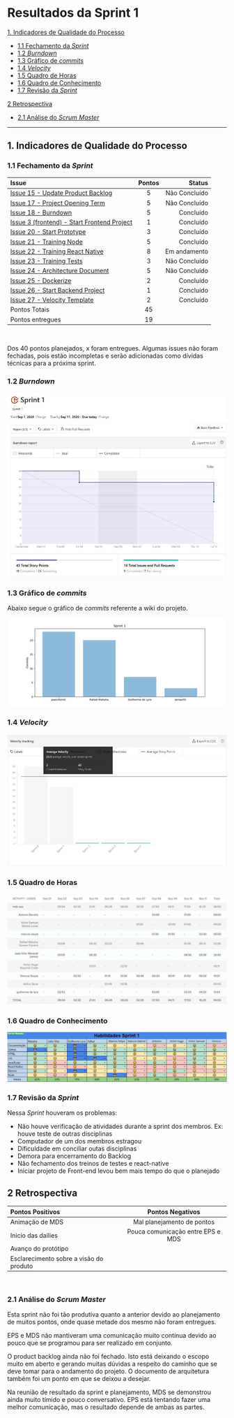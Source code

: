 # Resultados da Sprint 1

[1. Indicadores de Qualidade do Processo](#1-indicadores-de-qualidade-do-processo)
  - [1.1 Fechamento da _Sprint_](#11-fechamento-da-sprint)
  - [1.2 _Burndown_](#12-burndown)
  - [1.3 Gráfico de _commits_](#13-gráfico-de-commits)
  - [1.4 _Velocity_](#14-velocity)
  - [1.5 Quadro de Horas](#15-quadro-de-horas)
  - [1.6 Quadro de Conhecimento](#16-quadro-de-conhecimento)
  - [1.7 Revisão da _Sprint_](#17-revisão-da-sprint)
  
[2 Retrospectiva](#2-retrospectiva)
  - [2.1 Análise do _Scrum Master_](#21-análise-do-scrum-master) 

------

## 1. Indicadores de Qualidade do Processo

### 1.1 Fechamento da _Sprint_
| Issue       | Pontos     | Status     |
| :------------- | :----------: | -----------: |
| [Issue 15 - Update Product Backlog](https://github.com/fga-eps-mds/2020.1-Grupo2-wiki/issues/15)| 5 | Não Concluído
|[Issue 17 - Project Opening Term](https://github.com/fga-eps-mds/2020.1-Grupo2-wiki/issues/17) | 5 | Não Concluído 
[Issue 18 - Burndown](https://github.com/fga-eps-mds/2020.1-Grupo2-wiki/issues/18) | 5 | Concluído |
[Issue 3 (frontend) - Start Frontend Project](https://github.com/fga-eps-mds/2020.1-Grupo2-frontend/issues/3) | 1 | Concluído |
[Issue 20 - Start Prototype](https://github.com/fga-eps-mds/2020.1-Grupo2-wiki/issues/20) | 3 | Concluído |
[Issue 21 - Training Node](https://github.com/fga-eps-mds/2020.1-Grupo2-wiki/issues/21) | 5 | Concluído |
[Issue 22 - Training React Native](https://github.com/fga-eps-mds/2020.1-Grupo2-wiki/issues/22) | 8 | Em andamento |
[Issue 23 - Training Tests](https://github.com/fga-eps-mds/2020.1-Grupo2-wiki/issues/23) | 3 | Não Concluído |
[Issue 24 - Architecture Document](https://github.com/fga-eps-mds/2020.1-Grupo2-wiki/issues/12) | 5 | Não Concluído |
[Issue 25 - Dockerize](https://github.com/fga-eps-mds/2020.1-Grupo2-wiki/issues/25) | 2 | Concluído |
[Issue 26 - Start Backend Project](https://github.com/fga-eps-mds/2020.1-Grupo2-wiki/issues/26) | 1 | Concluído |
[Issue 27 - Velocity Template](https://github.com/fga-eps-mds/2020.1-Grupo2-wiki/issues/12) | 2 | Concluído |
| Pontos Totais | 45 | |
| Pontos entregues | 19 |  |

<br/>

Dos 40 pontos planejados, x foram entregues. Algumas issues não foram fechadas, pois estão incompletas e serão adicionadas como dívidas técnicas para a próxima sprint.

### 1.2 _Burndown_

![](img/burndown.jpg)

### 1.3 Gráfico de _commits_

Abaixo segue o gráfico de _commits_ referente a wiki do projeto.

![](img/commits.png)

### 1.4 _Velocity_

![](img/velocity.jpg)

### 1.5 Quadro de Horas

![](img/hours.jpg)

### 1.6 Quadro de Conhecimento

![](img/knowledge_box.jpg)


### 1.7 Revisão da _Sprint_

Nessa _Sprint_ houveram os problemas:

* Não houve verificação de atividades durante a sprint dos membros. Ex: houve teste de outras disciplinas 
* Computador de um dos membros estragou 
* Dificuldade em conciliar outas disciplinas
* Demora para encerramento do Backlog
* Não fechamento dos treinos de testes e react-native
* Iniciar projeto de Front-end levou bem mais tempo do que o planejado

## 2 Retrospectiva

| Pontos Positivos | Pontos Negativos |
| :------------- | :----------: |
| Animação de MDS | Mal planejamento de pontos |
| Inicio das dailies | Pouca comunicação entre EPS e MDS |
| Avanço do protótipo |  |
| Esclarecimento sobre a visão do produto |  |

<br>

### 2.1 Análise do _Scrum Master_

Esta sprint não foi tão produtiva quanto a anterior 
devido ao planejamento de muitos pontos, onde quase 
metade dos mesmo não foram entregues.

EPS e MDS não mantiveram uma comunicação muito contínua 
devido ao pouco que se programou para ser realizado em 
conjunto.

O product backlog ainda não foi fechado. Isto está deixando o 
escopo muito em aberto e gerando muitas dúvidas a respeito do 
caminho que se deve tomar para o andamento do projeto. O 
documento de arquitetura também foi um ponto em que se deixou 
a desejar.

Na reunião de resultado da sprint e planejamento, MDS se demonstrou 
ainda muito tímido e pouco conversativo. EPS está tentando fazer uma 
melhor comunicação, mas o resultado depende de ambas as partes.